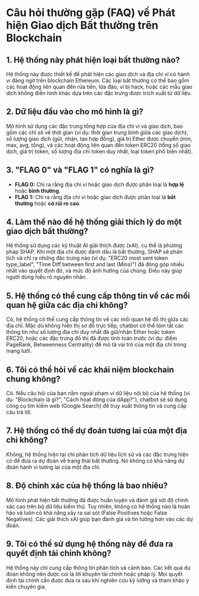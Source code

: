 # Câu hỏi thường gặp (FAQ) về Phát hiện Giao dịch Bất thường trên Blockchain

## 1. Hệ thống này phát hiện loại bất thường nào?
Hệ thống này được thiết kế để phát hiện các giao dịch và địa chỉ ví có hành vi đáng ngờ trên blockchain Ethereum. Các loại bất thường có thể bao gồm các hoạt động liên quan đến rửa tiền, lừa đảo, ví bị hack, hoặc các mẫu giao dịch không điển hình khác dựa trên các đặc trưng được trích xuất từ dữ liệu.

## 2. Dữ liệu đầu vào cho mô hình là gì?
Mô hình sử dụng các đặc trưng tổng hợp của địa chỉ ví và giao dịch, bao gồm các chỉ số về thời gian (ví dụ: thời gian trung bình giữa các giao dịch), số lượng giao dịch (gửi, nhận, tạo hợp đồng), giá trị Ether được chuyển (min, max, avg, tổng), và các hoạt động liên quan đến token ERC20 (tổng số giao dịch, giá trị token, số lượng địa chỉ token duy nhất, loại token phổ biến nhất).

## 3. "FLAG 0" và "FLAG 1" có nghĩa là gì?
*   **FLAG 0:** Chỉ ra rằng địa chỉ ví hoặc giao dịch được phân loại là **hợp lệ** hoặc **bình thường**.
*   **FLAG 1:** Chỉ ra rằng địa chỉ ví hoặc giao dịch được phân loại là **bất thường** hoặc **có rủi ro cao**.

## 4. Làm thế nào để hệ thống giải thích lý do một giao dịch bất thường?
Hệ thống sử dụng các kỹ thuật AI giải thích được (xAI), cụ thể là phương pháp SHAP. Khi một địa chỉ được đánh dấu là bất thường, SHAP sẽ phân tích và chỉ ra những đặc trưng nào (ví dụ: "ERC20 most sent token type_label", "Time Diff between first and last (Mins)") đã đóng góp nhiều nhất vào quyết định đó, và mức độ ảnh hưởng của chúng. Điều này giúp người dùng hiểu rõ nguyên nhân.

## 5. Hệ thống có thể cung cấp thông tin về các mối quan hệ giữa các địa chỉ không?
Có, hệ thống có thể cung cấp thông tin về các mối quan hệ đồ thị giữa các địa chỉ. Mặc dù không hiển thị sơ đồ trực tiếp, chatbot có thể tóm tắt các thông tin như số lượng địa chỉ duy nhất đã gửi/nhận Ether hoặc token ERC20, hoặc các đặc trưng đồ thị đã được tính toán trước (ví dụ: điểm PageRank, Betweenness Centrality) để mô tả vai trò của một địa chỉ trong mạng lưới.

## 6. Tôi có thể hỏi về các khái niệm blockchain chung không?
Có. Nếu câu hỏi của bạn nằm ngoài phạm vi dữ liệu nội bộ của hệ thống (ví dụ: "Blockchain là gì?", "Cách hoạt động của dApp?"), chatbot sẽ sử dụng công cụ tìm kiếm web (Google Search) để truy xuất thông tin và cung cấp câu trả lời.

## 7. Hệ thống có thể dự đoán tương lai của một địa chỉ không?
Không, hệ thống hiện tại chỉ phân tích dữ liệu lịch sử và các đặc trưng hiện có để đưa ra dự đoán về trạng thái bất thường. Nó không có khả năng dự đoán hành vi tương lai của một địa chỉ.

## 8. Độ chính xác của hệ thống là bao nhiêu?
Mô hình phát hiện bất thường đã được huấn luyện và đánh giá với độ chính xác cao trên bộ dữ liệu kiểm thử. Tuy nhiên, không có hệ thống nào là hoàn hảo và luôn có khả năng xảy ra sai sót (False Positives hoặc False Negatives). Các giải thích xAI giúp bạn đánh giá và tin tưởng hơn vào các dự đoán.

## 9. Tôi có thể sử dụng hệ thống này để đưa ra quyết định tài chính không?
Hệ thống này chỉ cung cấp thông tin phân tích và cảnh báo. Các kết quả dự đoán không nên được coi là lời khuyên tài chính hoặc pháp lý. Mọi quyết định tài chính cần được đưa ra sau khi nghiên cứu kỹ lưỡng và tham khảo ý kiến chuyên gia.